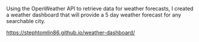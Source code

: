 Using the OpenWeather API to retrieve data for weather forecasts, I created a weather dashboard that will provide a 5 day weather forecast for any searchable city. 

https://stephtomlin86.github.io/weather-dashboard/
